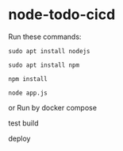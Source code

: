 # node-todo-cicd

Run these commands:


`sudo apt install nodejs`


`sudo apt install npm`


`npm install`

`node app.js`

or Run by docker compose

test
build

deploy


